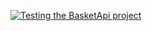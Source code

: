 [![Testing the BasketApi project](https://github.com/lewy256/WebShop/actions/workflows/BasketApiTests.yml/badge.svg)](https://github.com/lewy256/WebShop/actions/workflows/BasketApiTests.yml)
